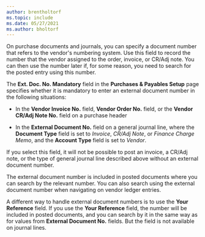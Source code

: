 ```yaml
---
author: brentholtorf
ms.topic: include
ms.date: 05/27/2021
ms.author: bholtorf
---
```


On purchase documents and journals, you can specify a document number that refers to the vendor's numbering system. Use this field to record the number that the vendor assigned to the order, invoice, or CR/Adj note. You can then use the number later if, for some reason, you need to search for the posted entry using this number.

The **Ext. Doc. No. Mandatory** field in the **Purchases & Payables Setup** page specifies whether it is mandatory to enter an external document number in the following situations:

* In the **Vendor Invoice No.** field, **Vendor Order No.** field, or the **Vendor CR/Adj Note No.** field on a purchase header

* In the **External Document No.** field on a general journal line, where the **Document Type** field is set to *Invoice*, *CR/Adj Note*, or *Finance Charge Memo*, and the **Account Type** field is set to *Vendor*.

If you select this field, it will not be possible to post an invoice, a CR/Adj note, or the type of general journal line described above without an external document number.

The external document number is included in posted documents where you can search by the relevant number. You can also search using the external document number when navigating on vendor ledger entries.

A different way to handle external document numbers is to use the **Your Reference** field. If you use the **Your Reference** field, the number will be included in posted documents, and you can search by it in the same way as for values from **External Document No.** fields. But the field is not available on journal lines.
